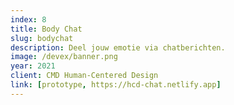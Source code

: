 ```yaml
---
index: 8
title: Body Chat
slug: bodychat
description: Deel jouw emotie via chatberichten.
image: /devex/banner.png
year: 2021
client: CMD Human-Centered Design
link: [prototype, https://hcd-chat.netlify.app]
---
```

